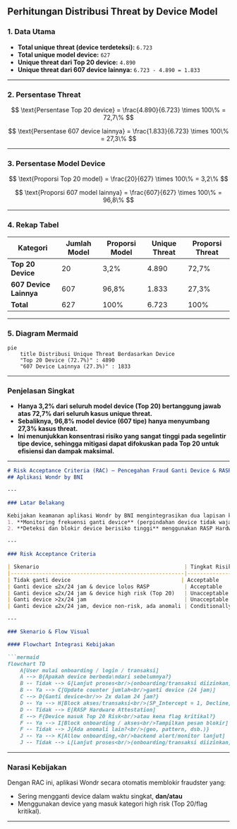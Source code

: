 ## **Perhitungan Distribusi Threat by Device Model**

### **1. Data Utama**

* **Total unique threat (device terdeteksi):** `6.723`
* **Total unique model device:** `627`
* **Unique threat dari Top 20 device:** `4.890`
* **Unique threat dari 607 device lainnya:** `6.723 - 4.890 = 1.833`

---

### **2. Persentase Threat**

$$
\text{Persentase Top 20 device} = \frac{4.890}{6.723} \times 100\% = 72,7\%
$$

$$
\text{Persentase 607 device lainnya} = \frac{1.833}{6.723} \times 100\% = 27,3\%
$$

---

### **3. Persentase Model Device**

$$
\text{Proporsi Top 20 model} = \frac{20}{627} \times 100\% = 3,2\%
$$

$$
\text{Proporsi 607 model lainnya} = \frac{607}{627} \times 100\% = 96,8\%
$$

---

### **4. Rekap Tabel**

| Kategori               | Jumlah Model | Proporsi Model | Unique Threat | Proporsi Threat |
| ---------------------- | ------------ | -------------- | ------------- | --------------- |
| **Top 20 Device**      | 20           | 3,2%           | 4.890         | 72,7%           |
| **607 Device Lainnya** | 607          | 96,8%          | 1.833         | 27,3%           |
| **Total**              | 627          | 100%           | 6.723         | 100%            |

---

### **5. Diagram Mermaid**

```mermaid
pie
    title Distribusi Unique Threat Berdasarkan Device
    "Top 20 Device (72.7%)" : 4890
    "607 Device Lainnya (27.3%)" : 1833
```

---

### **Penjelasan Singkat**

* **Hanya 3,2% dari seluruh model device (Top 20) bertanggung jawab atas 72,7% dari seluruh kasus unique threat.**
* **Sebaliknya, 96,8% model device (607 tipe) hanya menyumbang 27,3% kasus threat.**
* **Ini menunjukkan konsentrasi risiko yang sangat tinggi pada segelintir tipe device, sehingga mitigasi dapat difokuskan pada Top 20 untuk efisiensi dan dampak maksimal.**

---

````markdown
# Risk Acceptance Criteria (RAC) – Pencegahan Fraud Ganti Device & RASP Hardware
## Aplikasi Wondr by BNI

---

### Latar Belakang

Kebijakan keamanan aplikasi Wondr by BNI mengintegrasikan dua lapisan kontrol utama untuk memitigasi risiko fraud:
1. **Monitoring frekuensi ganti device** (perpindahan device tidak wajar dalam waktu singkat).
2. **Deteksi dan blokir device berisiko tinggi** menggunakan RASP Hardware (berdasarkan Top 20 device dan flag kritikal).

---

### Risk Acceptance Criteria

| Skenario                                              | Tingkat Risiko     | Kebijakan / Policy                                        | Monitoring                |
|-------------------------------------------------------|--------------------|-----------------------------------------------------------|---------------------------|
| Tidak ganti device                                   | Acceptable         | Lanjut proses (onboarding/transaksi diizinkan)            | Monitor                   |
| Ganti device ≤2x/24 jam & device lolos RASP           | Acceptable         | Lanjut onboarding/transaksi                               | Monitor                   |
| Ganti device ≤2x/24 jam & device high risk (Top 20)   | Unacceptable       | Block onboarding/akses, appeal hanya via manual whitelist | Audit intensif            |
| Ganti device >2x/24 jam                               | Unacceptable       | Block onboarding/akses, audit trail                       | Audit intensif            |
| Ganti device ≤2x/24 jam, device non-risk, ada anomali | Conditionally Acceptable | Allow onboarding, backend alert                         | Monitor lanjut            |

---

### Skenario & Flow Visual

#### Flowchart Integrasi Kebijakan

```mermaid
flowchart TD
    A[User mulai onboarding / login / transaksi]
    A --> B{Apakah device berbeda\ndari sebelumnya?}
    B -- Tidak --> G[Lanjut proses<br/>(onboarding/transaksi diizinkan)]
    B -- Ya --> C[Update counter jumlah<br/>ganti device (24 jam)]
    C --> D{Ganti device<br/>> 2x dalam 24 jam?}
    D -- Ya --> H[Block akses/transaksi<br/>(SP_Intercept = 1, Decline)]
    D -- Tidak --> E[RASP Hardware Attestation]
    E --> F{Device masuk Top 20 Risk<br/>atau kena flag kritikal?}
    F -- Ya --> I[Block onboarding / akses<br/>Tampilkan pesan blokir]
    F -- Tidak --> J{Ada anomali lain?<br/>(geo, pattern, dsb.)}
    J -- Ya --> K[Allow onboarding,<br/>backend alert/monitor lanjut]
    J -- Tidak --> L[Lanjut proses<br/>(onboarding/transaksi diizinkan)]
````

---

### Narasi Kebijakan

Dengan RAC ini, aplikasi Wondr secara otomatis memblokir fraudster yang:

* Sering mengganti device dalam waktu singkat, **dan/atau**
* Menggunakan device yang masuk kategori high risk (Top 20/flag kritikal).

---


